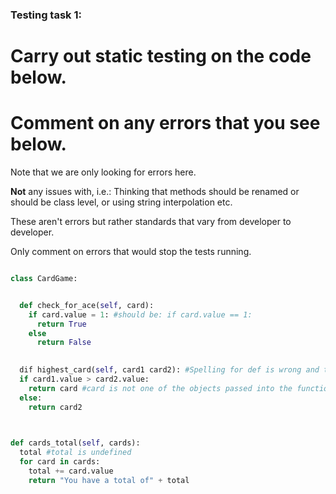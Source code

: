 ### Testing task 1:

# Carry out static testing on the code below.
# Comment on any errors that you see below.

Note that we are only looking for errors here.

**Not** any issues with, i.e.: 
Thinking that methods should be renamed or should be class level, or using string interpolation etc. 

These aren't errors but rather standards that vary from developer to developer. 

Only comment on errors that would stop the tests running.

```python

class CardGame:


  def check_for_ace(self, card):
    if card.value = 1: #should be: if card.value == 1:
      return True
    else
      return False
   

  dif highest_card(self, card1 card2): #Spelling for def is wrong and there is a comma missing between card1 and card2.
  if card1.value > card2.value:
    return card #card is not one of the objects passed into the function, it should be card1.
  else:
    return card2
  


def cards_total(self, cards):
  total #total is undefined
  for card in cards:
    total += card.value
    return "You have a total of" + total
  
```

